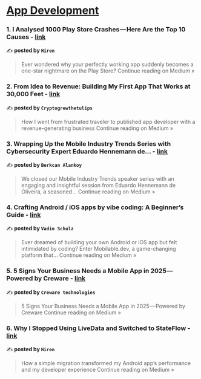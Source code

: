 
<h1><a href=https://medium.com/tag/mobile-app-development/recommended target="_blank" rel="noopener noreferrer">App Development</a></h1>
<h3>1. I Analysed 1000 Play Store Crashes — Here Are the Top 10 Causes - <a href="https://medium.com/@hiren6997/i-analysed-1000-play-store-crashes-here-are-the-top-10-causes-ae86d9576d10?source=rss------mobile_app_development-5" target="_blank" rel="noopener noreferrer">link</a></h3>

✍️ **posted by `Hiren`**

<blockquote>Ever wondered why your perfectly working app suddenly becomes a one-star nightmare on the Play Store?
Continue reading on Medium »</blockquote>

<h3>2. From Idea to Revenue: Building My First App That Works at 30,000 Feet - <a href="https://medium.com/@cryptogrewthetulips/from-idea-to-revenue-building-my-first-app-that-works-at-30-000-feet-494b2199c520?source=rss------mobile_app_development-5" target="_blank" rel="noopener noreferrer">link</a></h3>

✍️ **posted by `Cryptogrewthetulips`**

<blockquote>How I went from frustrated traveler to published app developer with a revenue-generating business
Continue reading on Medium »</blockquote>

<h3>3. Wrapping Up the Mobile Industry Trends Series with Cybersecurity Expert Eduardo Hennemann de… - <a href="https://medium.com/@balankoy/wrapping-up-the-mobile-industry-trends-series-with-cybersecurity-expert-eduardo-hennemann-de-dba9168be47a?source=rss------mobile_app_development-5" target="_blank" rel="noopener noreferrer">link</a></h3>

✍️ **posted by `Berkcan Alankoy`**

<blockquote>We closed our Mobile Industry Trends speaker series with an engaging and insightful session from Eduardo Hennemann de Oliveira, a seasoned…
Continue reading on Medium »</blockquote>

<h3>4. Crafting Android / iOS apps by vibe coding: A Beginner’s Guide - <a href="https://medium.com/@vad1c111/crafting-android-ios-apps-by-vibe-coding-a-beginners-guide-b1eec67dee58?source=rss------mobile_app_development-5" target="_blank" rel="noopener noreferrer">link</a></h3>

✍️ **posted by `Vadim Schulz`**

<blockquote>Ever dreamed of building your own Android or iOS app but felt intimidated by coding? Enter Mobilable.dev, a game-changing platform that…
Continue reading on Medium »</blockquote>

<h3>5. 5 Signs Your Business Needs a Mobile App in 2025 — Powered by Creware - <a href="https://medium.com/@dev_84722/5-signs-your-business-needs-a-mobile-app-in-2025-powered-by-creware-35b9937c2960?source=rss------mobile_app_development-5" target="_blank" rel="noopener noreferrer">link</a></h3>

✍️ **posted by `Creware technologies`**

<blockquote>5 Signs Your Business Needs a Mobile App in 2025 — Powered by Creware
Continue reading on Medium »</blockquote>

<h3>6. Why I Stopped Using LiveData and Switched to StateFlow - <a href="https://medium.com/@hiren6997/why-i-stopped-using-livedata-and-switched-to-stateflow-c4c2b9ceb66d?source=rss------mobile_app_development-5" target="_blank" rel="noopener noreferrer">link</a></h3>

✍️ **posted by `Hiren`**

<blockquote>How a simple migration transformed my Android app’s performance and my developer experience
Continue reading on Medium »</blockquote>

